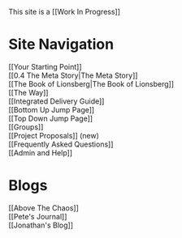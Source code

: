 This site is a [[Work In Progress]]

# Site Navigation
[[Your Starting Point]]   
[[0.4 The Meta Story|The Meta Story]]  
[[The Book of Lionsberg|The Book of Lionsberg]]  
[[The Way]]  
[[Integrated Delivery Guide]]  
[[Bottom Up Jump Page]]    
[[Top Down Jump Page]]  
[[Groups]]  
[[Project Proposals]]  (new)  
[[Frequently Asked Questions]]  
[[Admin and Help]] 

# Blogs
[[Above The Chaos]]  
[[Pete's Journal]]  
[[Jonathan's Blog]]  

<!-- Comment not rendered visibly to web

Feel free to edit this page. Remember to add two space characters to the end of lines to make a line break, or separate menu links will run together one one line.
-->